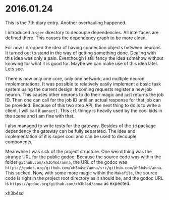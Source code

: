 # 2016.01.24
This is the 7th diary entry. Another overhauling happened.

I introduced a `spec` directory to decouple dependencies. All interfaces are
defined there.  This causes the dependency graph to be more clean.

For now I dropped the idea of having connection objects between neurons. It
turned out to stand in the way of getting something done. Dealing with this
idea was only a pain. Eventhough I still fancy the idea somehow without knowing
for what it is good for. Maybe we can make use of this idea later. Lets see.

There is now only one core, only one network, and multiple neuron
implementations. It was possible to relatively easily implement a basic task
system using the current design. Incoming requests register a new job neuron.
This causes other neurons to do their magic and just returns the job ID. Then
one can call for the job ID until an actual response for that job can be
provided. Because of this two step API, the next thing to do is to write a
client. I will call it `annactl`. This `ctl` thingy is heavily used by the cool
kids in the scene and I am fine with that.

I also managed to write tests for the gateway. Besides of the `id` package
dependency the gateway can be fully separated. The idea and implementation of
it is super cool and can be used to decouple components.

Meanwhile I was sick of the project structure. One weird thing was the strange
URL for the public godoc. Because the source code was within the folder
`github.com/xh3b4sd/anna`, the URL of the godoc was
`https://godoc.org/github.com/xh3b4sd/anna/src/github.com/xh3b4sd/anna`. This
sucked. Now, with some more magic within the `Makefile`, the source code is
right in the project root directory as it should be, and the godoc URL is
`https://godoc.org/github.com/xh3b4sd/anna` as expected.

xh3b4sd
